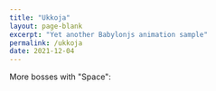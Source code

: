 ```yaml
---
title: "Ukkoja"
layout: page-blank
excerpt: "Yet another Babylonjs animation sample"
permalink: /ukkoja
date: 2021-12-04
---
```

More bosses with "Space":
<script defer src="./assets/js/runtime.4429ab2e13bf8dd1b00d.js">
</script>
<script defer src="./assets/js/vendors.b7bf0362a56eaf71e945.js">
</script>
<script defer src="./assets/js/index.e72ffb58a3a64061757b.js"></script>
